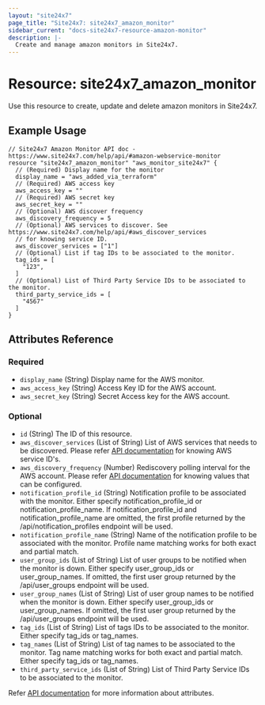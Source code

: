 ```yaml
---
layout: "site24x7"
page_title: "Site24x7: site24x7_amazon_monitor"
sidebar_current: "docs-site24x7-resource-amazon-monitor"
description: |-
  Create and manage amazon monitors in Site24x7.
---
```


# Resource: site24x7\_amazon\_monitor

Use this resource to create, update and delete amazon monitors in Site24x7.

## Example Usage

```hcl
// Site24x7 Amazon Monitor API doc - https://www.site24x7.com/help/api/#amazon-webservice-monitor
resource "site24x7_amazon_monitor" "aws_monitor_site24x7" {
  // (Required) Display name for the monitor
  display_name = "aws_added_via_terraform"
  // (Required) AWS access key
  aws_access_key = ""
  // (Required) AWS secret key
  aws_secret_key = ""
  // (Optional) AWS discover frequency
  aws_discovery_frequency = 5
  // (Optional) AWS services to discover. See https://www.site24x7.com/help/api/#aws_discover_services 
  // for knowing service ID.
  aws_discover_services = ["1"]
  // (Optional) List if tag IDs to be associated to the monitor.
  tag_ids = [
    "123",
  ]
  // (Optional) List of Third Party Service IDs to be associated to the monitor.
  third_party_service_ids = [
    "4567"
  ]
}

```

## Attributes Reference

### Required

* `display_name` (String) Display name for the AWS monitor.
* `aws_access_key` (String) Access Key ID for the AWS account.
* `aws_secret_key` (String) Secret Access key for the AWS account.

### Optional

* `id` (String) The ID of this resource.
* `aws_discover_services` (List of String) List of AWS services that needs to be discovered. Please refer [API documentation](https://www.site24x7.com/help/api/#aws_discover_services) for knowing AWS service ID's.
* `aws_discovery_frequency` (Number) Rediscovery polling interval for the AWS account. Please refer [API documentation](https://www.site24x7.com/help/api/#aws_discover_frequency) for knowing values that can be configured.
* `notification_profile_id` (String) Notification profile to be associated with the monitor. Either specify notification_profile_id or notification_profile_name. If notification_profile_id and notification_profile_name are omitted, the first profile returned by the /api/notification_profiles endpoint will be used.
* `notification_profile_name` (String) Name of the notification profile to be associated with the monitor. Profile name matching works for both exact and partial match.
* `user_group_ids` (List of String) List of user groups to be notified when the monitor is down. Either specify user_group_ids or user_group_names. If omitted, the first user group returned by the /api/user_groups endpoint will be used.
* `user_group_names` (List of String) List of user group names to be notified when the monitor is down. Either specify user_group_ids or user_group_names. If omitted, the first user group returned by the /api/user_groups endpoint will be used.
* `tag_ids` (List of String) List of tags IDs to be associated to the monitor. Either specify tag_ids or tag_names.
* `tag_names` (List of String) List of tag names to be associated to the monitor. Tag name matching works for both exact and partial match. Either specify tag_ids or tag_names.
* `third_party_service_ids` (List of String) List of Third Party Service IDs to be associated to the monitor.

Refer [API documentation](https://www.site24x7.com/help/api/#amazon-webservice-monitor) for more information about attributes.

